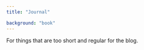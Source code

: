 ```yaml
---
title: "Journal"

background: "book"
---
```


For things that are too short and regular for the blog.
